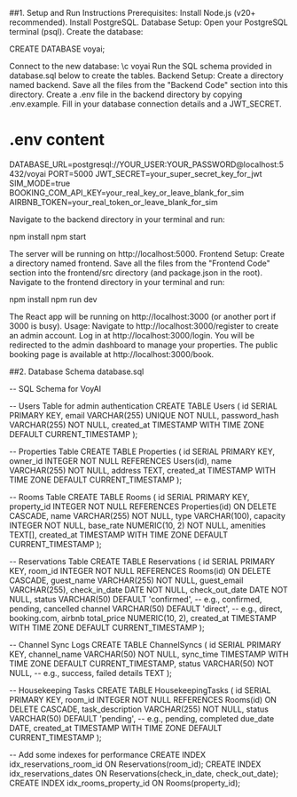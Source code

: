 ##1. Setup and Run Instructions
Prerequisites:
Install Node.js (v20+ recommended).
Install PostgreSQL.
Database Setup:
Open your PostgreSQL terminal (psql).
Create the database:

CREATE DATABASE voyai;

Connect to the new database: \c voyai
Run the SQL schema provided in database.sql below to create the tables.
Backend Setup:
Create a directory named backend.
Save all the files from the "Backend Code" section into this directory.
Create a .env file in the backend directory by copying .env.example. Fill in your database connection details and a JWT_SECRET.

# .env content
DATABASE_URL=postgresql://YOUR_USER:YOUR_PASSWORD@localhost:5432/voyai
PORT=5000
JWT_SECRET=your_super_secret_key_for_jwt
SIM_MODE=true
BOOKING_COM_API_KEY=your_real_key_or_leave_blank_for_sim
AIRBNB_TOKEN=your_real_token_or_leave_blank_for_sim

Navigate to the backend directory in your terminal and run:

npm install
npm start

The server will be running on http://localhost:5000.
Frontend Setup:
Create a directory named frontend.
Save all the files from the "Frontend Code" section into the frontend/src directory (and package.json in the root).
Navigate to the frontend directory in your terminal and run:

npm install
npm run dev

The React app will be running on http://localhost:3000 (or another port if 3000 is busy).
Usage:
Navigate to http://localhost:3000/register to create an admin account.
Log in at http://localhost:3000/login.
You will be redirected to the admin dashboard to manage your properties.
The public booking page is available at http://localhost:3000/book.

##2. Database Schema
database.sql

-- SQL Schema for VoyAI

-- Users Table for admin authentication
CREATE TABLE Users (
    id SERIAL PRIMARY KEY,
    email VARCHAR(255) UNIQUE NOT NULL,
    password_hash VARCHAR(255) NOT NULL,
    created_at TIMESTAMP WITH TIME ZONE DEFAULT CURRENT_TIMESTAMP
);

-- Properties Table
CREATE TABLE Properties (
    id SERIAL PRIMARY KEY,
    owner_id INTEGER NOT NULL REFERENCES Users(id),
    name VARCHAR(255) NOT NULL,
    address TEXT,
    created_at TIMESTAMP WITH TIME ZONE DEFAULT CURRENT_TIMESTAMP
);

-- Rooms Table
CREATE TABLE Rooms (
    id SERIAL PRIMARY KEY,
    property_id INTEGER NOT NULL REFERENCES Properties(id) ON DELETE CASCADE,
    name VARCHAR(255) NOT NULL,
    type VARCHAR(100),
    capacity INTEGER NOT NULL,
    base_rate NUMERIC(10, 2) NOT NULL,
    amenities TEXT[],
    created_at TIMESTAMP WITH TIME ZONE DEFAULT CURRENT_TIMESTAMP
);

-- Reservations Table
CREATE TABLE Reservations (
    id SERIAL PRIMARY KEY,
    room_id INTEGER NOT NULL REFERENCES Rooms(id) ON DELETE CASCADE,
    guest_name VARCHAR(255) NOT NULL,
    guest_email VARCHAR(255),
    check_in_date DATE NOT NULL,
    check_out_date DATE NOT NULL,
    status VARCHAR(50) DEFAULT 'confirmed', -- e.g., confirmed, pending, cancelled
    channel VARCHAR(50) DEFAULT 'direct', -- e.g., direct, booking.com, airbnb
    total_price NUMERIC(10, 2),
    created_at TIMESTAMP WITH TIME ZONE DEFAULT CURRENT_TIMESTAMP
);

-- Channel Sync Logs
CREATE TABLE ChannelSyncs (
    id SERIAL PRIMARY KEY,
    channel_name VARCHAR(50) NOT NULL,
    sync_time TIMESTAMP WITH TIME ZONE DEFAULT CURRENT_TIMESTAMP,
    status VARCHAR(50) NOT NULL, -- e.g., success, failed
    details TEXT
);

-- Housekeeping Tasks
CREATE TABLE HousekeepingTasks (
    id SERIAL PRIMARY KEY,
    room_id INTEGER NOT NULL REFERENCES Rooms(id) ON DELETE CASCADE,
    task_description VARCHAR(255) NOT NULL,
    status VARCHAR(50) DEFAULT 'pending', -- e.g., pending, completed
    due_date DATE,
    created_at TIMESTAMP WITH TIME ZONE DEFAULT CURRENT_TIMESTAMP
);

-- Add some indexes for performance
CREATE INDEX idx_reservations_room_id ON Reservations(room_id);
CREATE INDEX idx_reservations_dates ON Reservations(check_in_date, check_out_date);
CREATE INDEX idx_rooms_property_id ON Rooms(property_id);
